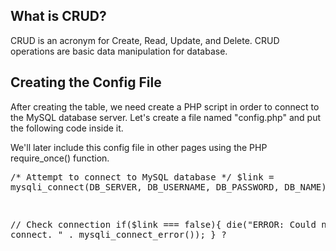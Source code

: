 ## What is CRUD?
<p> CRUD is an acronym for Create, Read, Update, and Delete. CRUD operations are basic data manipulation for database. </p>

## Creating the Config File
<p>After creating the table, we need create a PHP script in order to connect to the MySQL database server. Let's create a file named "config.php" and put the following code inside it.</p>
<p>We'll later include this config file in other pages using the PHP require_once() function.</p>
<pre>
<?php
/* Database credentials. Assuming you are running MySQL
server with default setting (user 'root' with no password) */
define('DB_SERVER', 'localhost');
define('DB_USERNAME', 'root');
define('DB_PASSWORD', '');
define('DB_NAME', 'demo');
 
/* Attempt to connect to MySQL database */
$link = mysqli_connect(DB_SERVER, DB_USERNAME, DB_PASSWORD, DB_NAME);
 
// Check connection
if($link === false){
    die("ERROR: Could not connect. " . mysqli_connect_error());
}
?
</pre>

